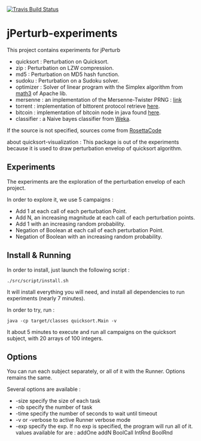 [![Travis Build Status](https://api.travis-ci.org/Spirals-Team/jPerturb-experiments.svg?branch=master)](https://travis-ci.org/Spirals-Team/jPerturb-experiments)

# jPerturb-experiments

This project contains experiments for jPerturb

* quicksort : Perturbation on Quicksort.
* zip : Perturbation on LZW compression.
* md5 : Perturbation on MD5 hash function.
* sudoku : Perturbation on a Sudoku solver.
* optimizer : Solver of linear program with the Simplex algorithm from [math3](https://commons.apache.org/proper/commons-math/) of Apache lib.
* mersenne : an implementation of the Mersenne-Twister PRNG : [link](http://www.java2s.com/Code/Java/Development-Class/MersenneTwisterRandom.htm)
* torrent : implementation of bittorent protocol retrieve [here](https://github.com/mpetazzoni/ttorrent).
* bitcoin : implementation of bitcoin node in java found [here](https://github.com/bitcoinj/bitcoinj).
* classifier : a Naive bayes classifier from [Weka](http://www.cs.waikato.ac.nz/ml/weka/).

If the source is not specified, sources come from [RosettaCode](http://rosettacode.org/)

about quicksort-visualization :
This package is out of the experiments because it is used to draw perturbation envelop of quicksort algorithm.

## Experiments

The experiments are the exploration of the perturbation envelop of each project.

In order to explore it, we use 5 campaigns :

   * Add 1 at each call of each perturbation Point.
   * Add N, an increasing magnitude at each call of each perturbation points.
   * Add 1 with an increasing random probability.
   * Negation of Boolean at each call of each perturbation Point.
   * Negation of Boolean with an increasing random probability.

## Install & Running

In order to install, just launch the following script :

```
./src/script/install.sh
```

It will install everything you will need, and install all dependencies to run experiments (nearly 7 minutes).

In order to try, run :

```
java -cp target/classes quicksort.Main -v
```

It about 5 minutes to execute and run all campaigns on the quicksort subject, with 20 arrays of 100 integers.

## Options

You can run each subject separately, or all of it with the Runner. Options remains the same.

Several options are available :
* -size <integer> specify the size of each task
* -nb <integer> specify the number of task
* -time <integer> specify the number of seconds to wait until timeout
* -v or -verbose to active Runner verbose mode
* -exp <exp> specify the exp. If no exp is specified, the program will run all of it. values available for <exp> are : addOne addN BoolCall IntRnd BoolRnd